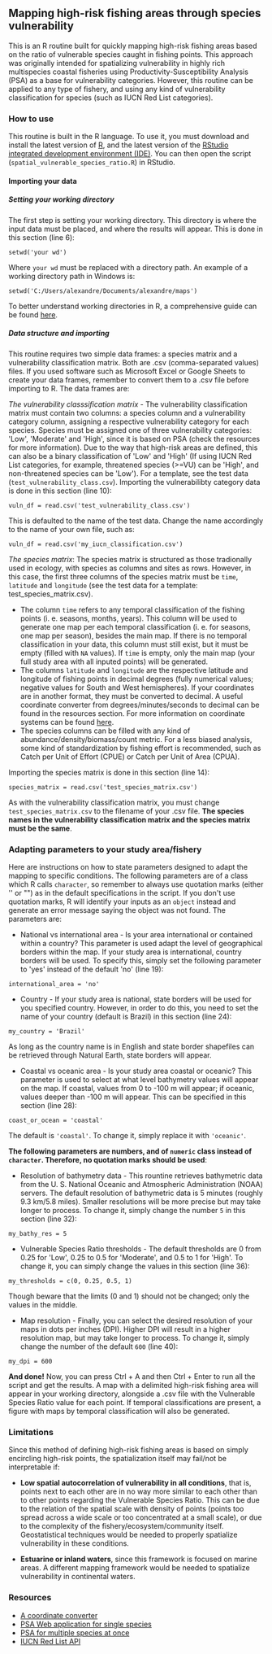 ## Mapping high-risk fishing areas through species vulnerability
This is an R routine built for quickly mapping high-risk fishing areas based on the ratio of vulnerable species caught in fishing points. This approach was originally intended for spatializing vulnerability in highly rich multispecies coastal fisheries using Productivity-Susceptibility Analysis (PSA) as a base for vulnerability categories. However, this routine can be applied to any type of fishery, and using any kind of vulnerability classification for species (such as IUCN Red List categories). 

### How to use
This routine is built in the R language. To use it, you must download and install the latest version of [R](https://www.r-project.org/), and the latest version of the [RStudio integrated development environment (IDE)](https://posit.co/download/rstudio-desktop/). You can then open the script (`spatial_vulnerable_species_ratio.R`) in RStudio.

#### Importing your data
##### Setting your working directory
The first step is setting your working directory. This directory is where the input data must be placed, and where the results will appear. This is done in this section (line 6):
```
setwd('your wd')
```
Where `your wd` must be replaced with a directory path. An example of a working directory path in Windows is:
```
setwd('C:/Users/alexandre/Documents/alexandre/maps')
```
To better understand working directories in R, a comprehensive guide can be found [here](https://intro2r.com/work-d.html).
##### Data structure and importing
This routine requires two simple data frames: a species matrix and a vulnerability classification matrix. Both are .csv (comma-separated values) files. If you used software such as Microsoft Excel or Google Sheets to create your data frames, remember to convert them to a .csv file before importing to R. The data frames are:

*The vulnerability classsification matrix* - The vulnerability classification matrix must contain two columns: a species column and a vulnerability category column, assigning a respective vulnerability category for each species. Species must be assigned one of three vulnerability categories: 'Low', 'Moderate' and 'High', since it is based on PSA (check the resources for more information). Due to the way that high-risk areas are defined, this can also be a binary classification of 'Low' and 'High' (If using IUCN Red List categories, for example, threatened species (>=VU) can be 'High', and non-threatened species can be 'Low'). For a template, see the test data (`test_vulnerability_class.csv`). 
Importing the vulnerabilibty category data is done in this section (line 10):
```
vuln_df = read.csv('test_vulnerability_class.csv')
```
This is defaulted to the name of the test data. Change the name accordingly to the name of your own file, such as:
```
vuln_df = read.csv('my_iucn_classification.csv')
```
*The species matrix*: The species matrix is structured as those tradionally used in ecology, with species as columns and sites as rows. However, in this case, the first three columns of the species matrix must be `time`, `latitude` and `longitude` (see the test data for a template: test_species_matrix.csv). 
- The column `time` refers to any temporal classification of the fishing points (i. e. seasons, months, years). This column will be used to generate one map per each temporal classification (i. e. for seasons, one map per season), besides the main map. If there is no temporal classification in your data, this column must still exist, but it must be empty (filled with `NA` values). If `time` is empty, only the main map (your full study area with all inputed points) will be generated.
- The columns `latitude` and `longitude` are the respective latitude and longitude of fishing points in decimal degrees (fully numerical values; negative values for South and West hemispheres). If your coordinates are in another format, they must be converted to decimal. A useful coordinate converter from degrees/minutes/seconds to decimal can be found in the resources section. For more information on coordinate systems can be found [here](https://www.uaf.edu/ces/publications/database/agriculture-livestock/understanding-mapping-systems.php). 
- The species columns can be filled with any kind of abundance/density/biomass/count metric. For a less biased analysis, some kind of standardization by fishing effort is recommended, such as Catch per Unit of Effort (CPUE) or Catch per Unit of Area (CPUA).

Importing the species matrix is done in this section (line 14):
```
species_matrix = read.csv('test_species_matrix.csv')
```
As with the vulnerability classification matrix, you must change `test_species_matrix.csv` to the filename of your .csv file. **The species names in the vulnerability classification matrix and the species matrix must be the same**.

### Adapting parameters to your study area/fishery
Here are instructions on how to state parameters designed to adapt the mapping to specific conditions. The following parameters are of a class which R calls `character`, so remember to always use quotation marks (either '' or "") as in the default specifications in the script. If you don't use quotation marks, R will identify your inputs as an `object` instead and generate an error message saying the object was not found. The parameters are:

- National vs international area - Is your area international or contained within a country? This parameter is used adapt the level of geographical borders within the map. If your study area is international, country borders will be used. To specify this, simply set the following parameter to 'yes' instead of the default 'no' (line 19):
```
international_area = 'no'
```
- Country - If your study area is national, state borders will be used for you specified country. However, in order to do this, you need to set the name of your country (default is Brazil) in this section (line 24):
```
my_country = 'Brazil'
```
As long as the country name is in English and state border shapefiles can be retrieved through Natural Earth, state borders will appear. 

- Coastal vs oceanic area - Is your study area coastal or oceanic? This parameter is used to select at what level bathymetry values will appear on the map. If coastal, values from 0 to -100 m will appear; if oceanic, values deeper than -100 m will appear. This can be specified in this section (line 28):
```
coast_or_ocean = 'coastal' 
```    
The default is `'coastal'`. To change it, simply replace it with `'oceanic'`.

**The following parameters are numbers, and of `numeric` class instead of `character`. Therefore, no quotation marks should be used**:

-  Resolution of bathymetry data - This rountine retrieves bathymetric data from the U. S. National Oceanic and Atmospheric Administration (NOAA) servers. The default resolution of bathymetric data is 5 minutes (roughly 9.3 km/5.8 miles). Smaller resolutions will be more precise but may take longer to process. To change it, simply change the number `5` in this section (line 32):
```
my_bathy_res = 5 
``` 
- Vulnerable Species Ratio thresholds - The default thresholds are 0 from 0.25 for 'Low', 0.25 to 0.5 for 'Moderate', and 0.5 to 1 for 'High'. To change it, you can simply change the values in this section (line 36):
```
my_thresholds = c(0, 0.25, 0.5, 1)
```
Though beware that the limits (0 and 1) should not be changed; only the values in the middle.
- Map resolution - Finally, you can select the desired resolution of your maps in dots per inches (DPI). Higher DPI will result in a higher resolution map, but may take longer to process. To change it, simply change the number of the default `600` (line 40): 
```
my_dpi = 600
````
**And done!** Now, you can press Ctrl + A and then Ctrl + Enter to run all the script and get the results. A map with a delimited high-risk fishing area will appear in your working directory, alongside a .csv file with the Vulnerable Species Ratio value for each point. If temporal classifications are present, a figure with maps by temporal classification will also be generated.

### Limitations
Since this method of defining high-risk fishing areas is based on simply encircling high-risk points, the spatialization itself may fail/not be interpretable if:
- **Low spatial autocorrelation of vulnerability in all conditions**, that is, points next to each other are in no way more similar to each other than to other points regarding the Vulnerable Species Ratio. This can be due to the relation of the spatial scale with density of points (points too spread across a wide scale or too concentrated at a small scale), or due to the complexity of the fishery/ecosystem/community itself. Geostatistical techniques would be needed to properly spatialize vulnerability in these conditions.

- **Estuarine or inland waters**, since this framework is focused on marine areas. A different mapping framework would be needed to spatialize vulnerability in continental waters.

### Resources
- [A coordinate converter](https://www.fcc.gov/media/radio/dms-decimal)
- [PSA Web application for single species](https://nmfs-ost.github.io/noaa-fit/PSA) 
- [PSA for multiple species at once](https://github.com/adossantos-jr/psa-multispecies)
- [IUCN Red List API](https://github.com/ropensci/rredlist)
